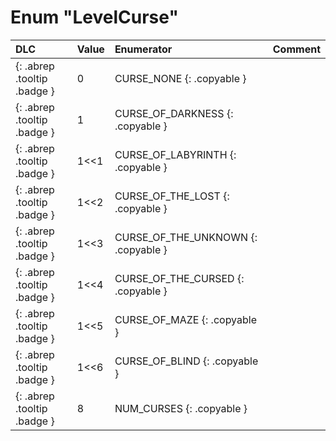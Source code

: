 # Enum "LevelCurse"
|DLC|Value|Enumerator|Comment|
|:--|:--|:--|:--|
|[ ](#){: .abrep .tooltip .badge }|0 |CURSE_NONE {: .copyable } |  | 
|[ ](#){: .abrep .tooltip .badge }|1 |CURSE_OF_DARKNESS {: .copyable } |  | 
|[ ](#){: .abrep .tooltip .badge }|1<<1 |CURSE_OF_LABYRINTH {: .copyable } |  | 
|[ ](#){: .abrep .tooltip .badge }|1<<2 |CURSE_OF_THE_LOST {: .copyable } |  | 
|[ ](#){: .abrep .tooltip .badge }|1<<3 |CURSE_OF_THE_UNKNOWN {: .copyable } |  | 
|[ ](#){: .abrep .tooltip .badge }|1<<4 |CURSE_OF_THE_CURSED {: .copyable } |  | 
|[ ](#){: .abrep .tooltip .badge }|1<<5 |CURSE_OF_MAZE {: .copyable } |  | 
|[ ](#){: .abrep .tooltip .badge }|1<<6 |CURSE_OF_BLIND {: .copyable } |  | 
|[ ](#){: .abrep .tooltip .badge }|8 |NUM_CURSES {: .copyable } |  | 